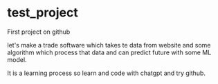 # test_project
First project on github

let's make a trade software which takes te data from website and some algorithm which process that data and can predict future with some ML model.

It is a learning process so learn and code with chatgpt and try github.
